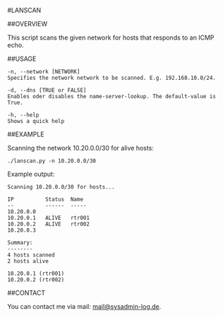 #LANSCAN

##OVERVIEW

This script scans the given network for hosts that responds to an ICMP echo.

##USAGE

    -n, --network [NETWORK]
    Specifies the network network to be scanned. E.g. 192.168.10.0/24.

    -d, --dns [TRUE or FALSE]
    Enables oder disables the name-server-lookup. The default-value is True.

    -h, --help
    Shows a quick help

##EXAMPLE

Scanning the network 10.20.0.0/30 for alive hosts:

    ./lanscan.py -n 10.20.0.0/30

Example output:

    Scanning 10.20.0.0/30 for hosts...

    IP          Status  Name
    --		    ------  -----
    10.20.0.0
    10.20.0.1   ALIVE   rtr001
    10.20.0.2   ALIVE   rtr002
    10.20.0.3

    Summary:
    --------
    4 hosts scanned
    2 hosts alive
    
    10.20.0.1 (rtr001)
    10.20.0.2 (rtr002)

##CONTACT

You can contact me via mail: [mail@sysadmin-log.de](mailto:mail@sysadmin-log.de).
